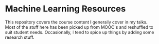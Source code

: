 # Machine Learning Resources
This repository covers the course content I generally cover in my talks. Most of the
stuff here has been picked up from MOOC's and reshuffled to suit student needs. Occasionally,
I tend to spice up things by adding some research stuff.
